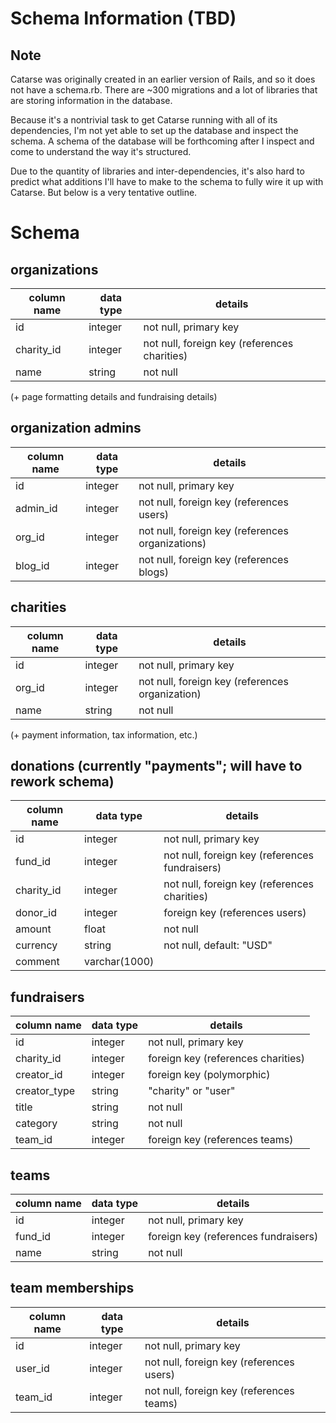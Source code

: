# Schema Information (TBD)

## Note
Catarse was originally created in an earlier version of Rails, and so it does not have a schema.rb. There are ~300 migrations and a lot of libraries that are storing information in the database.

Because it's a nontrivial task to get Catarse running with all of its dependencies, I'm not yet able to set up the database and inspect the schema. A schema of the database will be forthcoming after I inspect and come to understand the way it's structured.

Due to the quantity of libraries and inter-dependencies, it's also hard to predict what additions I'll have to make to the schema to fully wire it up with Catarse. But below is a very tentative outline.

# Schema

## organizations
column name | data type | details
------------|-----------|-----------------------
id          | integer   | not null, primary key
charity_id  | integer   | not null, foreign key (references charities)
name        | string    | not null

(+ page formatting details and fundraising details)

## organization admins
column name | data type | details
------------|-----------|-----------------------
id          | integer   | not null, primary key
admin_id    | integer   | not null, foreign key (references users)
org_id      | integer   | not null, foreign key (references organizations)
blog_id     | integer   | not null, foreign key (references blogs)

## charities
column name | data type | details
------------|-----------|-----------------------
id          | integer   | not null, primary key
org_id      | integer   | not null, foreign key (references organization)
name        | string    | not null

(+ payment information, tax information, etc.)

## donations (currently "payments"; will have to rework schema)
column name | data type | details
------------|-----------|-----------------------
id          | integer   | not null, primary key
fund_id     | integer   | not null, foreign key (references fundraisers)
charity_id  | integer   | not null, foreign key (references charities)
donor_id    | integer   | foreign key (references users)
amount      | float     | not null
currency    | string    | not null, default: "USD"
comment     | varchar(1000) |

## fundraisers
column name | data type | details
------------|-----------|-----------------------
id          | integer   | not null, primary key
charity_id  | integer   | foreign key (references charities)
creator_id  | integer   | foreign key (polymorphic)
creator_type| string    | "charity" or "user"
title       | string    | not null
category    | string    | not null
team_id     | integer   | foreign key (references teams)

## teams
column name | data type | details
------------|-----------|-----------------------
id          | integer   | not null, primary key
fund_id     | integer   | foreign key (references fundraisers)
name        | string    | not null


## team memberships
column name | data type | details
------------|-----------|-----------------------
id          | integer   | not null, primary key
user_id     | integer   | not null, foreign key (references users)
team_id     | integer   | not null, foreign key (references teams)
